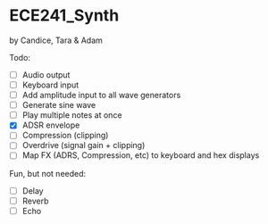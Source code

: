 # ECE241_Synth
by Candice, Tara & Adam

Todo:

- [ ] Audio output
- [ ] Keyboard input
- [ ] Add amplitude input to all wave generators
- [ ] Generate sine wave
- [ ] Play multiple notes at once
- [x] ADSR envelope
- [ ] Compression (clipping)
- [ ] Overdrive (signal gain + clipping)
- [ ] Map FX (ADRS, Compression, etc) to keyboard and hex displays

Fun, but not needed:

- [ ] Delay
- [ ] Reverb
- [ ] Echo